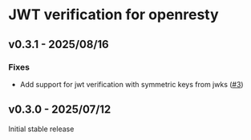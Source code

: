 # JWT verification for openresty

## v0.3.1 - 2025/08/16

### Fixes

- Add support for jwt verification with symmetric keys from jwks ([#3](https://github.com/anvouk/lua-resty-jwt-verification/pull/3))

## v0.3.0 - 2025/07/12

Initial stable release

